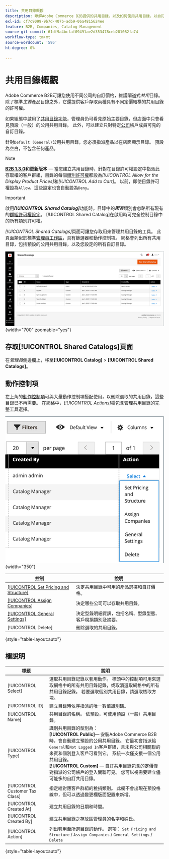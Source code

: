 ```yaml
---
title: 共用目錄概觀
description: 瞭解Adobe Commerce B2B提供的共用目錄，以及如何使用共用目錄，以自訂價格維護不同公司帳戶的閘道目錄。
exl-id: cf7c9099-9b7d-407b-adb9-06a4815624ee
feature: B2B, Companies, Catalog Management
source-git-commit: 61df9a4bcfaf09491ae2d353478ceb281082fa74
workflow-type: tm+mt
source-wordcount: '595'
ht-degree: 0%

---
```


# 共用目錄概觀

Adobe Commerce B2B可讓您使用不同公司的自訂價格，維護閘道式&#x200B;_共用_&#x200B;目錄。 除了標準&#x200B;_主要_&#x200B;產品目錄之外，它還提供客戶存取兩種具有不同定價結構的共用目錄的許可權。

如果組態中啟用了[共用目錄功能](enable-basic-features.md)，管理員仍可看見原始主要目錄，但店面中只會看見預設（一般）的公用共用目錄。 此外，可以建立只對特定[公司](account-companies.md)帳戶成員可見的自訂目錄。

針對`Default (General)`公用共用目錄，您必須指派產品以在店面顯示目錄。 預設為空白，不包含任何產品。

>[!NOTE]
>
>**[B2B 1.3.0](release-notes.md#b2b-v130)和更新版本** — 當您建立共用目錄時，針對在目錄許可權設定中指派此存取權的客戶群組，目錄的每個[類別許可權](../catalog/category-permissions.md)都設為&#x200B;_[!UICONTROL Allow for the Display Product Prices]_&#x200B;和&#x200B;_[!UICONTROL Add to Cart]_。 以前，即使目錄許可權設為`Allow`，這些設定也會自動設為`Deny`。

>[!IMPORTANT]
>
>啟用&#x200B;**_[!UICONTROL Shared Catalog]_**&#x200B;功能時，目錄中的&#x200B;**_所有_**&#x200B;類別會忽略所有現有的[群組許可權設定](../configuration-reference/catalog/catalog.md#category-permissions)。 [!UICONTROL Shared Catalog]在啟用時可完全控制目錄中的所有類別許可權。

_[!UICONTROL Shared Catalogs]_&#x200B;頁面可讓您存取用來管理共用目錄的工具。 此頁面類似於標準[管理員工作區](../getting-started/admin-workspace.md)，具有篩選器和動作控制項。 網格會列出所有共用目錄，包括預設的公用共用目錄，以及您設定的所有自訂目錄。

![共用目錄](./assets/shared-catalogs-grid.png){width="700" zoomable="yes"}

## 存取[!UICONTROL Shared Catalogs]頁面

在&#x200B;_管理員_&#x200B;側邊欄上，移至&#x200B;**[!UICONTROL Catalog]** > **[!UICONTROL Shared Catalogs]**。

## 動作控制項

左上角的[動作控制項](../getting-started/admin-actions-control.md)可與大量動作控制項搭配使用，以刪除選取的共用目錄，這些目錄已不再需要。 在網格中，_[!UICONTROL Actions]_&#x200B;欄包含管理共用目錄的完整工具選擇。

![共用目錄動作](./assets/shared-catalog-grid-action-column-controls.png){width="350"}

| 控制 | 說明 |
|------|-----------|
| [[!UICONTROL Set Pricing and Structure]](catalog-shared-pricing-structure.md) | 決定共用目錄中可用的產品選擇和自訂價格。 |
| [[!UICONTROL Assign Companies]](catalog-shared-assign-companies.md) | 決定哪些公司可以存取共用目錄。 |
| [[!UICONTROL General Settings]](catalog-shared-manage.md) | 決定型錄明細資訊，包括名稱、型錄型態、客戶稅捐類別及摘要。 |
| [!UICONTROL Delete] | 刪除選取的共用目錄。 |

{style="table-layout:auto"}

## 欄說明

| 標題 | 說明 |
|--- |--- |
| [!UICONTROL Select] | 選取共用目錄記錄以套用動作。 標頭中的控制項可用來選取網格中的所有共用目錄記錄，或取消選取網格中的所有共用目錄記錄。 若要選取個別共用目錄，請選取核取方塊。 |
| [!UICONTROL ID] | 建立目錄時依序指派的唯一數值識別碼。 |
| [!UICONTROL Name] | 共用目錄的名稱。 依預設，可使用預設（一般）共用目錄。 |
| [!UICONTROL Type] | 識別共用目錄的型別為： <br/>**[!UICONTROL Public]**— 安裝Adobe Commerce B2B時，會自動建立預設的公用共用目錄。 它最初會指派給`General`和`Not Logged In`客戶群組，且未與公司相關聯的來賓和個別登入客戶可看到它。 系統一次僅支援一個公用共用目錄。<br/>**[!UICONTROL Custom]** — 自訂共用目錄包含的定價僅對指派的公司帳戶的登入關聯可見。 您可以視需要建立儘可能多的自訂共用目錄。 |
| [!UICONTROL Customer Tax Class] | 指定給對應客戶群組的稅捐類別。 此欄不會出現在預設格線中，但可以透過變更欄版面配置來新增。 |
| [!UICONTROL Created At] | 建立共用目錄的日期和時間。 |
| [!UICONTROL Created By] | 建立共用目錄之存放區管理員的名字和姓氏。 |
| [!UICONTROL Action] | 列出套用至所選目錄的動作。 選項： `Set Pricing and Structure` / `Assign Companies` / `General Settings` / `Delete` |

{style="table-layout:auto"}
